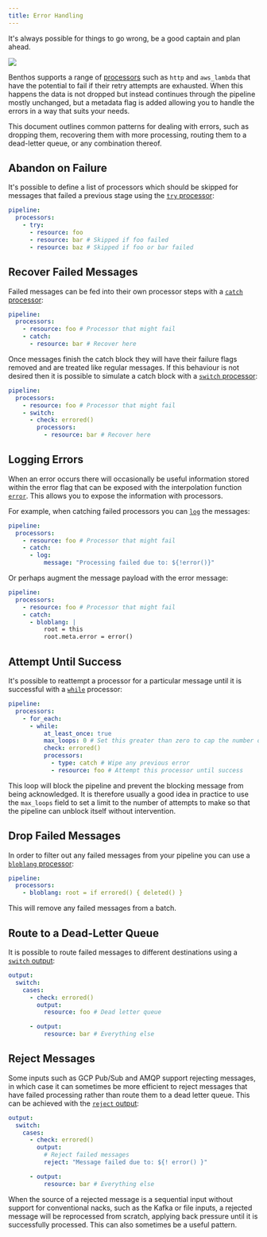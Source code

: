 ```yaml
---
title: Error Handling
---
```


It's always possible for things to go wrong, be a good captain and plan ahead.

<div style={{textAlign: 'center'}}><img style={{maxWidth: '300px', marginBottom: '40px'}} src="/img/Blobpirate.svg" /></div>

Benthos supports a range of [processors][processors] such as `http` and `aws_lambda` that have the potential to fail if their retry attempts are exhausted. When this happens the data is not dropped but instead continues through the pipeline mostly unchanged, but a metadata flag is added allowing you to handle the errors in a way that suits your needs.

This document outlines common patterns for dealing with errors, such as dropping them, recovering them with more processing, routing them to a dead-letter queue, or any combination thereof.

## Abandon on Failure

It's possible to define a list of processors which should be skipped for messages that failed a previous stage using the [`try` processor][processor.try]:

```yaml
pipeline:
  processors:
    - try:
      - resource: foo
      - resource: bar # Skipped if foo failed
      - resource: baz # Skipped if foo or bar failed
```

## Recover Failed Messages

Failed messages can be fed into their own processor steps with a [`catch` processor][processor.catch]:

```yaml
pipeline:
  processors:
    - resource: foo # Processor that might fail
    - catch:
      - resource: bar # Recover here
```

Once messages finish the catch block they will have their failure flags removed and are treated like regular messages. If this behaviour is not desired then it is possible to simulate a catch block with a [`switch` processor][processor.switch]:

```yaml
pipeline:
  processors:
    - resource: foo # Processor that might fail
    - switch:
      - check: errored()
        processors:
          - resource: bar # Recover here
```

## Logging Errors

When an error occurs there will occasionally be useful information stored within the error flag that can be exposed with the interpolation function [`error`][configuration.interpolation]. This allows you to expose the information with processors.

For example, when catching failed processors you can [`log`][processor.log] the messages:

```yaml
pipeline:
  processors:
    - resource: foo # Processor that might fail
    - catch:
      - log:
          message: "Processing failed due to: ${!error()}"
```

Or perhaps augment the message payload with the error message:

```yaml
pipeline:
  processors:
    - resource: foo # Processor that might fail
    - catch:
      - bloblang: |
          root = this
          root.meta.error = error()
```

## Attempt Until Success

It's possible to reattempt a processor for a particular message until it is successful with a [`while`][processor.while] processor:

```yaml
pipeline:
  processors:
    - for_each:
      - while:
          at_least_once: true
          max_loops: 0 # Set this greater than zero to cap the number of attempts
          check: errored()
          processors:
            - type: catch # Wipe any previous error
            - resource: foo # Attempt this processor until success
```

This loop will block the pipeline and prevent the blocking message from being acknowledged. It is therefore usually a good idea in practice to use the `max_loops` field to set a limit to the number of attempts to make so that the pipeline can unblock itself without intervention.

## Drop Failed Messages

In order to filter out any failed messages from your pipeline you can use a [`bloblang` processor][processor.bloblang]:

```yaml
pipeline:
  processors:
    - bloblang: root = if errored() { deleted() }
```

This will remove any failed messages from a batch.

## Route to a Dead-Letter Queue

It is possible to route failed messages to different destinations using a [`switch` output][output.switch]:

```yaml
output:
  switch:
    cases:
      - check: errored()
        output:
          resource: foo # Dead letter queue

      - output:
          resource: bar # Everything else
```

## Reject Messages

Some inputs such as GCP Pub/Sub and AMQP support rejecting messages, in which case it can sometimes be more efficient to reject messages that have failed processing rather than route them to a dead letter queue. This can be achieved with the [`reject` output][output.reject]:

```yaml
output:
  switch:
    cases:
      - check: errored()
        output:
          # Reject failed messages
          reject: "Message failed due to: ${! error() }"

      - output:
          resource: bar # Everything else
```

When the source of a rejected message is a sequential input without support for conventional nacks, such as the Kafka or file inputs, a rejected message will be reprocessed from scratch, applying back pressure until it is successfully processed. This can also sometimes be a useful pattern.

[processors]: /docs/components/processors/about
[processor.bloblang]: /docs/components/processors/bloblang
[processor.switch]: /docs/components/processors/switch
[processor.while]: /docs/components/processors/while
[processor.for_each]: /docs/components/processors/for_each
[processor.catch]: /docs/components/processors/catch
[processor.try]: /docs/components/processors/try
[processor.log]: /docs/components/processors/log
[output.switch]: /docs/components/outputs/switch
[output.broker]: /docs/components/outputs/broker
[output.reject]: /docs/components/outputs/reject
[configuration.interpolation]: /docs/configuration/interpolation#bloblang-queries
